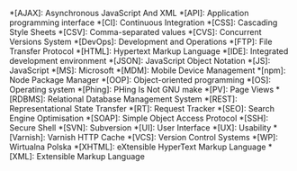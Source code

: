 *[AJAX]: Asynchronous JavaScript And XML
*[API]: Application programming interface
*[CI]: Continuous Integration
*[CSS]: Cascading Style Sheets
*[CSV]: Comma-separated values
*[CVS]: Concurrent Versions System
*[DevOps]: Development and Operations
*[FTP]: File Transfer Protocol
*[HTML]: Hypertext Markup Language
*[IDE]: Integrated development environment
*[JSON]: JavaScript Object Notation
*[JS]: JavaScript
*[MS]: Microsoft
*[MDM]: Mobile Device Management
*[npm]: Node Package Manager
*[OOP]: Object-oriented programming
*[OS]: Operating system
*[Phing]: PHing Is Not GNU make
*[PV]: Page Views
*[RDBMS]: Relational Database Management System
*[REST]: Representational State Transfer
*[RT]: Request Tracker
*[SEO]: Search Engine Optimisation
*[SOAP]: Simple Object Access Protocol
*[SSH]: Secure Shell
*[SVN]: Subversion
*[UI]: User Interface
*[UX]: Usability
*[Varnish]: Varnish HTTP Cache
*[VCS]: Version Control Systems
*[WP]: Wirtualna Polska
*[XHTML]: eXtensible HyperText Markup Language
*[XML]: Extensible Markup Language